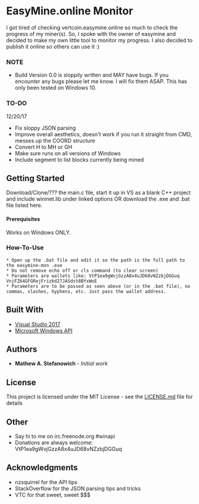 # **EasyMine.online Monitor**

I got tired of checking vertcoin.easymine.online so much to check the progress of my miner(s). So, I spoke with the owner of easymine and decided to make my own little tool to monitor my progress. I also decided to publish it online so others can use it :)

### **NOTE**
* Build Version 0.0 is sloppily written and MAY have bugs. If you encounter any bugs please let me know. I will fix them ASAP. This has only been tested on Windows 10.

### **TO-DO**

12/20/17
* Fix sloppy JSON parsing
* Improve overall aesthetics, doesn't work if you run it straight from CMD, messes up the COORD structure 
* Convert H to MH or GH
* Make sure runs on all versions of Windows
* Include segment to list blocks currently being mined

## Getting Started

Download/Clone/??? the main.c file, start it up in VS as a blank C++ project and include wininet.lib under linked options OR download the .exe and .bat file listed here.

#### **Prerequisites**

Works on Windows ONLY.

### **How-To-Use**

    * Open up the .bat file and edit it so the path is the full path to the easymine-mon .exe
    * Do not remove echo off or cls command (to clear screen) 
    * Parameters are wallets like: VtP1ea9gWvjGzzA8x4uJD68vNZzbjDGGuq VnjFZ64GFGRejFrizkd27JASdst8BYxWoE
    * Parameters are to be passed as seen above (or in the .bat file), no commas, slashes, hyphens, etc. Just pass the wallet address.

## Built With

* [Visual Studio 2017](https://www.visualstudio.com/vs/whatsnew/)
* [Microsoft Windows API](https://msdn.microsoft.com/en-us/library/aa383723(VS.85).aspx)

## Authors

* **Mathew A. Stefanowich** - *Initial work*

## License

This project is licensed under the MIT License - see the [LICENSE.md](LICENSE.md) file for details

## Other

* Say hi to me on irc.freenode.org #winapi 
* Donations are always welcome: VtP1ea9gWvjGzzA8x4uJD68vNZzbjDGGuq

## Acknowledgments

* nzsquirrel for the API tips
* StackOverflow for the JSON parsing tips and tricks
* VTC for that sweet, sweet $$$
